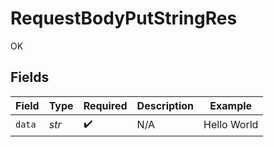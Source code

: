 # RequestBodyPutStringRes

OK


## Fields

| Field              | Type               | Required           | Description        | Example            |
| ------------------ | ------------------ | ------------------ | ------------------ | ------------------ |
| `data`             | *str*              | :heavy_check_mark: | N/A                | Hello World        |